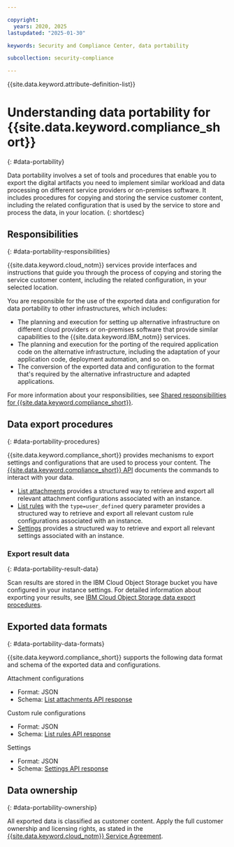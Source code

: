 ```yaml
---

copyright:
  years: 2020, 2025
lastupdated: "2025-01-30"

keywords: Security and Compliance Center, data portability

subcollection: security-compliance

---
```


{{site.data.keyword.attribute-definition-list}}

# Understanding data portability for {{site.data.keyword.compliance_short}}
{: #data-portability}

Data portability involves a set of tools and procedures that enable you to export the digital artifacts you need to implement similar workload and data processing on different service providers or on-premises software. It includes procedures for copying and storing the service customer content, including the related configuration that is used by the service to store and process the data, in your location.
{: shortdesc}

## Responsibilities
{: #data-portability-responsibilities}

{{site.data.keyword.cloud_notm}} services provide interfaces and instructions that guide you through the process of copying and storing the service customer content, including the related configuration, in your selected location.

You are responsible for the use of the exported data and configuration for data portability to other infrastructures, which includes:

* The planning and execution for setting up alternative infrastructure on different cloud providers or on-premises software that provide similar capabilities to the {{site.data.keyword.IBM_notm}} services.
* The planning and execution for the porting of the required application code on the alternative infrastructure, including the adaptation of your application code, deployment automation, and so on.
* The conversion of the exported data and configuration to the format that's required by the alternative infrastructure and adapted applications.

For more information about your responsibilities, see [Shared responsibilities for {{site.data.keyword.compliance_short}}](/docs/security-compliance?topic=security-compliance-responsibilities).

## Data export procedures
{: #data-portability-procedures}

{{site.data.keyword.compliance_short}} provides mechanisms to export settings and configurations that are used to process your content. The [{{site.data.keyword.compliance_short}} API](/apidocs/security-compliance) documents the commands to interact with your data.

* [List attachments](/apidocs/security-compliance#list-instance-attachments) provides a structured way to retrieve and export all relevant attachment configurations associated with an instance.
* [List rules](/apidocs/security-compliance#list-rules) with the `type=user_defined` query parameter provides a structured way to retrieve and export all relevant custom rule configurations associated with an instance.
* [Settings](/apidocs/security-compliance#get-settings) provides a structured way to retrieve and export all relevant settings associated with an instance.

### Export result data
{: #data-portability-result-data}

Scan results are stored in the IBM Cloud Object Storage bucket you have configured in your instance settings. For detailed information about exporting your results, see [IBM Cloud Object Storage data export procedures](/cloud-object-storage?topic=cloud-object-storage-data-portability).

## Exported data formats
{: #data-portability-data-formats}

{{site.data.keyword.compliance_short}} supports the following data format and schema of the exported data and configurations.

Attachment configurations
* Format: JSON
* Schema: [List attachments API response](/apidocs/security-compliance?code=go#list-attachments-response)

Custom rule configurations
* Format: JSON
* Schema: [List rules API response](/apidocs/security-compliance?code=go#get-rule-response)

Settings
* Format: JSON
* Schema: [Settings API response](/apidocs/security-compliance?code=go#get-settings-response)

## Data ownership
{: #data-portability-ownership}

All exported data is classified as customer content. Apply the full customer ownership and licensing rights, as stated in the [{{site.data.keyword.cloud_notm}} Service Agreement](https://www.ibm.com/support/customer/csol/terms/?id=Z126-6304_WS&cc=us&lc=en).
